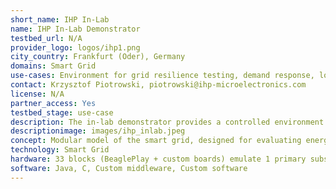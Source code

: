 ```yaml
---
short_name: IHP In-Lab
name: IHP In-Lab Demonstrator
testbed_url: N/A
provider_logo: logos/ihp1.png
city_country: Frankfurt (Oder), Germany
domains: Smart Grid
use-cases: Environment for grid resilience testing, demand response, load balancing, energy efficiency and optimization algorithms, emergency scenarios
contact: Krzysztof Piotrowski, piotrowski@ihp-microelectronics.com
license: N/A
partner_access: Yes
testbed_stage: use-case
description: The in-lab demonstrator provides a controlled environment for simulating, testing, and evaluating energy management strategies and grid resilience algorithms, emulating a hierarchical energy infrastructure with primary and secondary substations, prosumer units, and transmission lines. It enables realistic load generation and measurement (lower voltages for operator safety). The emulator supports a range of customizable grid topologies, allowing project partners to replicate real-world scenarios, such as power outages and varying user behaviours, without risk. It is a cost-effective and safe way to advance grid resilience through repeatable and controlled experiments.
descriptionimage: images/ihp_inlab.jpeg
concept: Modular model of the smart grid, designed for evaluating energy management algorithms with the possibility to physically measure loads.
technology: Smart Grid 
hardware: 33 blocks (BeaglePlay + custom boards) emulate 1 primary substation, 8 secondary substations, 24 prosumer blocks. Additional 12 blocks (custom boards) emulate transmission lines, which are controlled from the substation blocks.
software: Java, C, Custom middleware, Custom software
---
```

